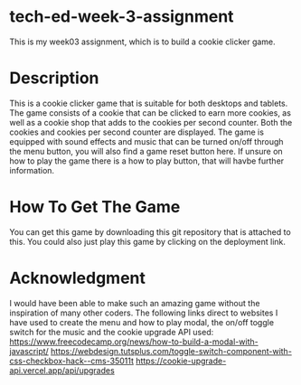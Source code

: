 # tech-ed-week-3-assignment

This is my week03 assignment, which is to build a cookie clicker game.

# Description

This is a cookie clicker game that is suitable for both desktops and tablets. The game consists of a cookie that can be clicked to earn more cookies, as well as a cookie shop that adds to the cookies per second counter. Both the cookies and cookies per second counter are displayed. The game is equipped with sound effects and music that can be turned on/off through the menu button, you will also find a game reset button here.
If unsure on how to play the game there is a how to play button, that will havbe further information.

# How To Get The Game

You can get this game by downloading this git repository that is attached to this. You could also just play this game by clicking on the deployment link.

# Acknowledgment

I would have been able to make such an amazing game without the inspiration of many other coders. The following links direct to websites I have used to create the menu and how to play modal, the on/off toggle switch for the music and the cookie upgrade API used:
https://www.freecodecamp.org/news/how-to-build-a-modal-with-javascript/
https://webdesign.tutsplus.com/toggle-switch-component-with-css-checkbox-hack--cms-35011t
https://cookie-upgrade-api.vercel.app/api/upgrades
